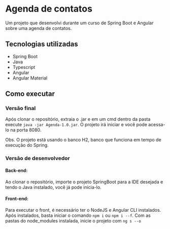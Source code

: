 # Agenda de contatos
Um projeto que desenvolvi durante um curso de Spring Boot e Angular sobre uma agenda de contatos.
## Tecnologias utilizadas
- Spring Boot
- Java
- Typescript
- Angular
- Angular Material
## Como executar
### Versão final
  Após clonar o repositório, extraia o .jar e em um cmd dentro da pasta execute ```java -jar Agenda-1.0.jar```.
  O projeto irá iniciar e você pode acessa-lo na porta 8080. 

  Obs. O projeto está usando o banco H2, banco que funciona em tempo de execução do Spring.
### Versão de desenvolvedor
#### Back-end:
  Ao clonar o repositório, importe o projeto SpringBoot para a IDE desejada e tendo o Java instalado, você já pode inicia-lo.
#### Front-end:
  Para executar o front, é necessário ter o NodeJS e Angular CLI instalados. Após instalados, basta iniciar o comando ```npm i``` ou ```npm i --f```. Com as pastas do node_modules instalada, inicie o projeto com ```ng s --o```
